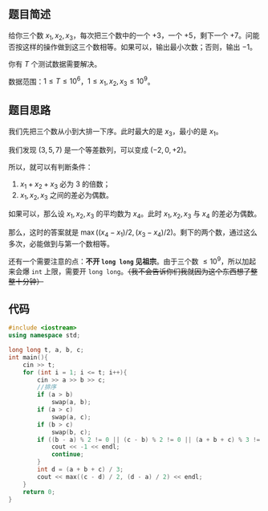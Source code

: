 ## 题目简述

给你三个数 $x_1, x_2, x_3$，每次把三个数中的一个 $+3$，一个 $+5$，剩下一个 $+7$。问能否按这样的操作做到这三个数相等。如果可以，输出最小次数；否则，输出 $-1$。

你有 $T$ 个测试数据需要解决。

数据范围：$1 \le T \le 10^6$，$1 \le x_1, x_2, x_3 \le 10^9$。

## 题目思路

我们先把三个数从小到大排一下序。此时最大的是 $x_3$，最小的是 $x_1$。

我们发现 $(3, 5, 7)$ 是一个等差数列，可以变成 $(-2, 0, +2)$。

所以，就可以有判断条件：
1. $x_1 + x_2 + x_3$ 必为 $3$ 的倍数；
1. $x_1, x_2, x_3$ 之间的差必为偶数。

如果可以，那么设 $x_1, x_2, x_3$ 的平均数为 $x_4$。此时 $x_1, x_2, x_3$ 与 $x_4$ 的差必为偶数。

那么，这时的答案就是 $\max((x_4 - x_1) / 2, (x_3 - x_4) / 2)$。剩下的两个数，通过这么多次，必能做到与第一个数相等。

还有一个需要注意的点：**不开 `long long` 见祖宗**。由于三个数 $\le 10^9$，所以加起来会爆 `int` 上限，需要开 `long long`。~~（我不会告诉你们我就因为这个东西想了整整十分钟）~~

## 代码

```cpp
#include <iostream>
using namespace std;

long long t, a, b, c;
int main(){
    cin >> t;
    for (int i = 1; i <= t; i++){
        cin >> a >> b >> c;
        //排序
        if (a > b)
            swap(a, b);
        if (a > c)
            swap(a, c);
        if (b > c)
            swap(b, c);
        if ((b - a) % 2 != 0 || (c - b) % 2 != 0 || (a + b + c) % 3 != 0){//判断是否可以
            cout << -1 << endl;
            continue;
        }
        int d = (a + b + c) / 3;
        cout << max((c - d) / 2, (d - a) / 2) << endl;
    }
    return 0;
}
```
